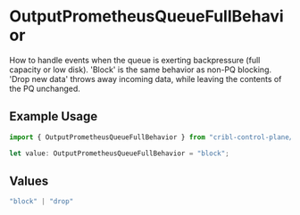 # OutputPrometheusQueueFullBehavior

How to handle events when the queue is exerting backpressure (full capacity or low disk). 'Block' is the same behavior as non-PQ blocking. 'Drop new data' throws away incoming data, while leaving the contents of the PQ unchanged.

## Example Usage

```typescript
import { OutputPrometheusQueueFullBehavior } from "cribl-control-plane/models";

let value: OutputPrometheusQueueFullBehavior = "block";
```

## Values

```typescript
"block" | "drop"
```